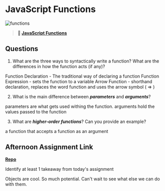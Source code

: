 # JavaScript Functions

![functions](https://bcw.blob.core.windows.net/public/img/function-anatomy.jpg)

> **📖 [JavaScript Functions](https://codeworksacademy.com/fs-student-guide/resources/wk2/02-Functions)**

## Questions

1. What are the three ways to syntactically write a function? What are the differences in how the function acts (if any)?

Function Declaration - The traditional way of declaring a function
Function Expression - sets the function to a variable
Arrow Function - shorthand declaration, replaces the word function and uses the arrow symbol ( => )


2. What is the main difference between ***parameters*** and ***arguments***?

parameters are what gets used withing the function. arguments hold the values passed to the function

3. What are ***higher-order functions***? Can you provide an example?

a function that accepts a function as an argument

## Afternoon Assignment Link

**[Repo](https://github.com/LemonadeGT1/warehouseManager)**

Identify at least 1 takeaway from today's assignment

Objects are cool. So much potential. Can't wait to see what else we can do with them.
